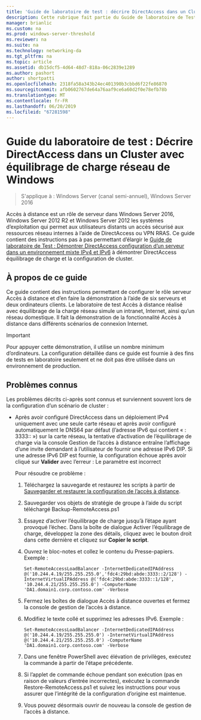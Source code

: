 ```yaml
---
title: 'Guide de laboratoire de test : décrire DirectAccess dans un Cluster avec équilibrage de charge réseau de Windows'
description: Cette rubrique fait partie du Guide de laboratoire de Test - décrire de DirectAccess dans un Cluster avec équilibrage de charge réseau Windows pour Windows Server 2016
manager: brianlic
ms.custom: na
ms.prod: windows-server-threshold
ms.reviewer: na
ms.suite: na
ms.technology: networking-da
ms.tgt_pltfrm: na
ms.topic: article
ms.assetid: db15dcf5-4d64-48d7-818a-06c2839e1289
ms.author: pashort
author: shortpatti
ms.openlocfilehash: 2318fa58a343b24ec401390b3cbbd6f22fe86870
ms.sourcegitcommit: afb0602767de64a76aaf9ce6a60d2f0e78efb78b
ms.translationtype: MT
ms.contentlocale: fr-FR
ms.lasthandoff: 06/20/2019
ms.locfileid: "67281598"
---
```

# <a name="test-lab-guide-demonstrate-directaccess-in-a-cluster-with-windows-nlb"></a>Guide du laboratoire de test : Décrire DirectAccess dans un Cluster avec équilibrage de charge réseau de Windows

>S'applique à : Windows Server (canal semi-annuel), Windows Server 2016

Accès à distance est un rôle de serveur dans Windows Server 2016, Windows Server 2012 R2 et Windows Server 2012 les systèmes d’exploitation qui permet aux utilisateurs distants un accès sécurisé aux ressources réseau internes à l’aide de DirectAccess ou VPN RRAS. Ce guide contient des instructions pas à pas permettant d’élargir le [Guide de laboratoire de Test : Démontrer DirectAccess configuration d’un serveur dans un environnement mixte IPv4 et IPv6](https://go.microsoft.com/fwlink/p/?LinkId=237004) à démontrer DirectAccess équilibrage de charge et la configuration de cluster.  
  
## <a name="about-this-guide"></a>À propos de ce guide  
Ce guide contient des instructions permettant de configurer le rôle serveur Accès à distance et d’en faire la démonstration à l’aide de six serveurs et deux ordinateurs clients. Le laboratoire de test Accès à distance réalisé avec équilibrage de la charge réseau simule un intranet, Internet, ainsi qu’un réseau domestique. Il fait la démonstration de la fonctionnalité Accès à distance dans différents scénarios de connexion Internet.  
  
> [!IMPORTANT]  
> Pour appuyer cette démonstration, il utilise un nombre minimum d’ordinateurs. La configuration détaillée dans ce guide est fournie à des fins de tests en laboratoire seulement et ne doit pas être utilisée dans un environnement de production.  
  
## <a name="KnownIssues"></a>Problèmes connus  
Les problèmes décrits ci-après sont connus et surviennent souvent lors de la configuration d’un scénario de cluster :  
  
-   Après avoir configuré DirectAccess dans un déploiement IPv4 uniquement avec une seule carte réseau et après avoir configuré automatiquement le DNS64 par défaut (l’adresse IPv6 qui contient « : 3333:: ») sur la carte réseau, la tentative d’activation de l’équilibrage de charge via la console Gestion de l’accès à distance entraîne l’affichage d’une invite demandant à l’utilisateur de fournir une adresse IPv6 DIP. Si une adresse IPv6 DIP est fournie, la configuration échoue après avoir cliqué sur **Valider** avec l’erreur : Le paramètre est incorrect  
  
    Pour résoudre ce problème :  
  
    1.  Téléchargez la sauvegarde et restaurez les scripts à partir de [Sauvegarder et restaurer la configuration de l’accès à distance](https://gallery.technet.microsoft.com/Back-up-and-Restore-Remote-e157e6a6).  
  
    2.  Sauvegarder vos objets de stratégie de groupe à l’aide du script téléchargé Backup-RemoteAccess.ps1  
  
    3.  Essayez d’activer l’équilibrage de charge jusqu’à l’étape ayant provoqué l’échec. Dans la boîte de dialogue Activer l’équilibrage de charge, développez la zone des détails, cliquez avec le bouton droit dans cette dernière et cliquez sur **Copier le script**.  
  
    4.  Ouvrez le bloc-notes et collez le contenu du Presse-papiers. Exemple :  
  
        ```  
        Set-RemoteAccessLoadBalancer -InternetDedicatedIPAddress @('10.244.4.19/255.255.255.0','fdc4:29bd:abde:3333::2/128') -InternetVirtualIPAddress @('fdc4:29bd:abde:3333::1/128', '10.244.4.21/255.255.255.0') -ComputerName 'DA1.domain1.corp.contoso.com' -Verbose  
        ```  
  
    5.  Fermez les boîtes de dialogue Accès à distance ouvertes et fermez la console de gestion de l’accès à distance.  
  
    6.  Modifiez le texte collé et supprimez les adresses IPv6. Exemple :  
  
        ```  
        Set-RemoteAccessLoadBalancer -InternetDedicatedIPAddress @('10.244.4.19/255.255.255.0') -InternetVirtualIPAddress @('10.244.4.21/255.255.255.0') -ComputerName 'DA1.domain1.corp.contoso.com' -Verbose  
        ```  
  
    7.  Dans une fenêtre PowerShell avec élévation de privilèges, exécutez la commande à partir de l’étape précédente.  
  
    8.  Si l’applet de commande échoue pendant son exécution (pas en raison de valeurs d’entrée incorrectes), exécutez la commande Restore-RemoteAccess.ps1 et suivez les instructions pour vous assurer que l’intégrité de la configuration d’origine est maintenue.  
  
    9. Vous pouvez désormais ouvrir de nouveau la console de gestion de l’accès à distance.  
  


